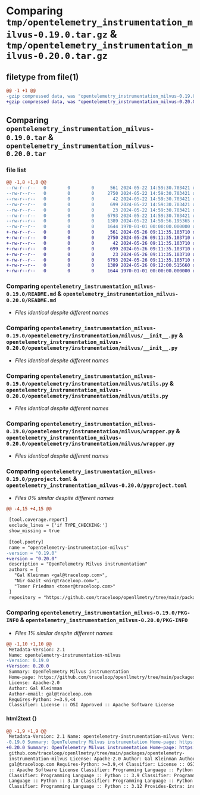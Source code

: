 # Comparing `tmp/opentelemetry_instrumentation_milvus-0.19.0.tar.gz` & `tmp/opentelemetry_instrumentation_milvus-0.20.0.tar.gz`

## filetype from file(1)

```diff
@@ -1 +1 @@
-gzip compressed data, was "opentelemetry_instrumentation_milvus-0.19.0.tar", max compression
+gzip compressed data, was "opentelemetry_instrumentation_milvus-0.20.0.tar", max compression
```

## Comparing `opentelemetry_instrumentation_milvus-0.19.0.tar` & `opentelemetry_instrumentation_milvus-0.20.0.tar`

### file list

```diff
@@ -1,8 +1,8 @@
--rw-r--r--   0        0        0      561 2024-05-22 14:59:30.703421 opentelemetry_instrumentation_milvus-0.19.0/README.md
--rw-r--r--   0        0        0     2750 2024-05-22 14:59:30.703421 opentelemetry_instrumentation_milvus-0.19.0/opentelemetry/instrumentation/milvus/__init__.py
--rw-r--r--   0        0        0       42 2024-05-22 14:59:30.703421 opentelemetry_instrumentation_milvus-0.19.0/opentelemetry/instrumentation/milvus/config.py
--rw-r--r--   0        0        0      699 2024-05-22 14:59:30.703421 opentelemetry_instrumentation_milvus-0.19.0/opentelemetry/instrumentation/milvus/utils.py
--rw-r--r--   0        0        0       23 2024-05-22 14:59:30.703421 opentelemetry_instrumentation_milvus-0.19.0/opentelemetry/instrumentation/milvus/version.py
--rw-r--r--   0        0        0     6793 2024-05-22 14:59:30.703421 opentelemetry_instrumentation_milvus-0.19.0/opentelemetry/instrumentation/milvus/wrapper.py
--rw-r--r--   0        0        0     1389 2024-05-22 14:59:56.195365 opentelemetry_instrumentation_milvus-0.19.0/pyproject.toml
--rw-r--r--   0        0        0     1644 1970-01-01 00:00:00.000000 opentelemetry_instrumentation_milvus-0.19.0/PKG-INFO
+-rw-r--r--   0        0        0      561 2024-05-26 09:11:35.103710 opentelemetry_instrumentation_milvus-0.20.0/README.md
+-rw-r--r--   0        0        0     2750 2024-05-26 09:11:35.103710 opentelemetry_instrumentation_milvus-0.20.0/opentelemetry/instrumentation/milvus/__init__.py
+-rw-r--r--   0        0        0       42 2024-05-26 09:11:35.103710 opentelemetry_instrumentation_milvus-0.20.0/opentelemetry/instrumentation/milvus/config.py
+-rw-r--r--   0        0        0      699 2024-05-26 09:11:35.103710 opentelemetry_instrumentation_milvus-0.20.0/opentelemetry/instrumentation/milvus/utils.py
+-rw-r--r--   0        0        0       23 2024-05-26 09:11:35.103710 opentelemetry_instrumentation_milvus-0.20.0/opentelemetry/instrumentation/milvus/version.py
+-rw-r--r--   0        0        0     6793 2024-05-26 09:11:35.103710 opentelemetry_instrumentation_milvus-0.20.0/opentelemetry/instrumentation/milvus/wrapper.py
+-rw-r--r--   0        0        0     1389 2024-05-26 09:12:00.515660 opentelemetry_instrumentation_milvus-0.20.0/pyproject.toml
+-rw-r--r--   0        0        0     1644 1970-01-01 00:00:00.000000 opentelemetry_instrumentation_milvus-0.20.0/PKG-INFO
```

### Comparing `opentelemetry_instrumentation_milvus-0.19.0/README.md` & `opentelemetry_instrumentation_milvus-0.20.0/README.md`

 * *Files identical despite different names*

### Comparing `opentelemetry_instrumentation_milvus-0.19.0/opentelemetry/instrumentation/milvus/__init__.py` & `opentelemetry_instrumentation_milvus-0.20.0/opentelemetry/instrumentation/milvus/__init__.py`

 * *Files identical despite different names*

### Comparing `opentelemetry_instrumentation_milvus-0.19.0/opentelemetry/instrumentation/milvus/utils.py` & `opentelemetry_instrumentation_milvus-0.20.0/opentelemetry/instrumentation/milvus/utils.py`

 * *Files identical despite different names*

### Comparing `opentelemetry_instrumentation_milvus-0.19.0/opentelemetry/instrumentation/milvus/wrapper.py` & `opentelemetry_instrumentation_milvus-0.20.0/opentelemetry/instrumentation/milvus/wrapper.py`

 * *Files identical despite different names*

### Comparing `opentelemetry_instrumentation_milvus-0.19.0/pyproject.toml` & `opentelemetry_instrumentation_milvus-0.20.0/pyproject.toml`

 * *Files 0% similar despite different names*

```diff
@@ -4,15 +4,15 @@
 
 [tool.coverage.report]
 exclude_lines = ['if TYPE_CHECKING:']
 show_missing = true
 
 [tool.poetry]
 name = "opentelemetry-instrumentation-milvus"
-version = "0.19.0"
+version = "0.20.0"
 description = "OpenTelemetry Milvus instrumentation"
 authors = [
   "Gal Kleinman <gal@traceloop.com>",
   "Nir Gazit <nir@traceloop.com>",
   "Tomer Friedman <tomer@traceloop.com>"
 ]
 repository = "https://github.com/traceloop/openllmetry/tree/main/packages/opentelemetry-instrumentation-milvus"
```

### Comparing `opentelemetry_instrumentation_milvus-0.19.0/PKG-INFO` & `opentelemetry_instrumentation_milvus-0.20.0/PKG-INFO`

 * *Files 1% similar despite different names*

```diff
@@ -1,10 +1,10 @@
 Metadata-Version: 2.1
 Name: opentelemetry-instrumentation-milvus
-Version: 0.19.0
+Version: 0.20.0
 Summary: OpenTelemetry Milvus instrumentation
 Home-page: https://github.com/traceloop/openllmetry/tree/main/packages/opentelemetry-instrumentation-milvus
 License: Apache-2.0
 Author: Gal Kleinman
 Author-email: gal@traceloop.com
 Requires-Python: >=3.9,<4
 Classifier: License :: OSI Approved :: Apache Software License
```

#### html2text {}

```diff
@@ -1,9 +1,9 @@
 Metadata-Version: 2.1 Name: opentelemetry-instrumentation-milvus Version:
-0.19.0 Summary: OpenTelemetry Milvus instrumentation Home-page: https://
+0.20.0 Summary: OpenTelemetry Milvus instrumentation Home-page: https://
 github.com/traceloop/openllmetry/tree/main/packages/opentelemetry-
 instrumentation-milvus License: Apache-2.0 Author: Gal Kleinman Author-email:
 gal@traceloop.com Requires-Python: >=3.9,<4 Classifier: License :: OSI Approved
 :: Apache Software License Classifier: Programming Language :: Python :: 3
 Classifier: Programming Language :: Python :: 3.9 Classifier: Programming
 Language :: Python :: 3.10 Classifier: Programming Language :: Python :: 3.11
 Classifier: Programming Language :: Python :: 3.12 Provides-Extra: instruments
```

